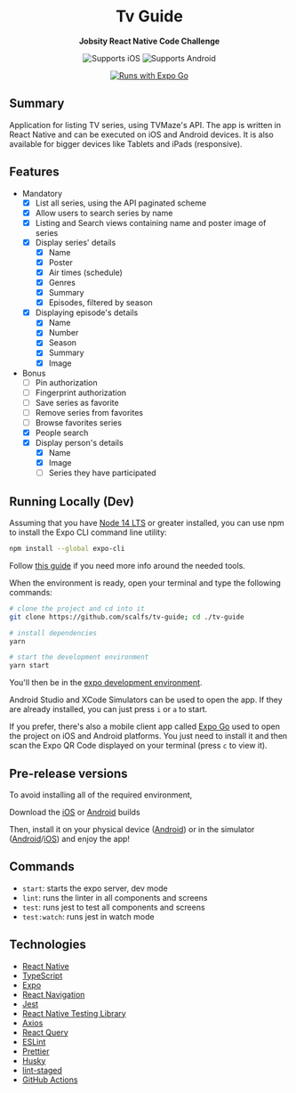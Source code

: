 <p align="center">
  <h1 align="center">Tv Guide</h1>
</p>

<p align="center">
  <b>Jobsity React Native Code Challenge</b>

  <br />

  <p align="center">
    <img alt="Supports iOS" longdesc="Supports iOS" src="https://img.shields.io/badge/iOS-000.svg?style=flat-square&logo=APPLE&labelColor=999999&logoColor=fff" />
    <img alt="Supports Android" longdesc="Supports Android" src="https://img.shields.io/badge/Android-000.svg?style=flat-square&logo=ANDROID&labelColor=A4C639&logoColor=fff" />
  </p>

  <p align="center">
    <a href="https://expo.dev/client">
      <img alt="Runs with Expo Go" src="https://img.shields.io/badge/Runs%20with%20Expo%20Go-000.svg?style=flat-square&logo=EXPO&labelColor=f3f3f3&logoColor=000" />
    </a>
  </p>
</p>

## Summary
Application for listing TV series, using TVMaze's API. The app is written in React Native and can be executed on iOS and Android devices. It is also available for bigger devices like Tablets and iPads (responsive).

## Features
- Mandatory
  - [x] List all series, using the API paginated scheme
  - [x] Allow users to search series by name
  - [x] Listing and Search views containing name and poster image of series
  - [x] Display series' details
    - [x] Name
    - [x] Poster
    - [x] Air times (schedule)
    - [x] Genres
    - [x] Summary
    - [x] Episodes, filtered by season
  - [x] Displaying episode's details
    - [x] Name
    - [x] Number
    - [x] Season
    - [x] Summary
    - [x] Image

- Bonus
  - [ ] Pin authorization
  - [ ] Fingerprint authorization
  - [ ] Save series as favorite
  - [ ] Remove series from favorites
  - [ ] Browse favorites series
  - [x] People search
  - [x] Display person's details
    - [x] Name
    - [x] Image
    - [ ] Series they have participated

## Running Locally (Dev)
Assuming that you have [Node 14 LTS](https://nodejs.org/en/download/) or greater installed, you can use npm to install the Expo CLI command line utility:

```sh
npm install --global expo-cli
```

Follow [this guide](https://docs.expo.dev/get-started/installation/) if you need more info around the needed tools.

When the environment is ready, open your terminal and type the following commands:

```sh
# clone the project and cd into it
git clone https://github.com/scalfs/tv-guide; cd ./tv-guide

# install dependencies
yarn

# start the development environment
yarn start
```

You'll then be in the [expo development environment](https://docs.expo.io/versions/latest/).

Android Studio and XCode Simulators can be used to open the app. If they are already installed, you can just press `i` or `a` to start.

If you prefer, there's also a mobile client app called [Expo Go](https://docs.expo.dev/get-started/installation/#2-expo-go-app-for-ios-and) used to open the project on iOS and Android platforms.
You just need to install it and then scan the Expo QR Code displayed on your terminal (press `c` to view it).

## Pre-release versions
To avoid installing all of the required environment,

Download the [iOS](https://github.com/scalfs/tv-guide/blob/main/distribution/ios-preview.tar.gz) or [Android](https://github.com/scalfs/tv-guide/blob/main/distribution/android-preview.apk) builds

Then, install it on your physical device ([Android](https://docs.expo.dev/build-reference/apk/#installing-your-build)) or in the simulator ([Android](https://docs.expo.dev/build-reference/apk/#installing-your-build)/[iOS](https://docs.expo.dev/build-reference/simulators/#installing-your-build-on-the-simulator)) and enjoy the app!

## Commands

- `start`: starts the expo server, dev mode
- `lint`: runs the linter in all components and screens
- `test`: runs jest to test all components and screens
- `test:watch`: runs jest in watch mode

## Technologies
- [React Native](https://reactnative.dev/)
- [TypeScript](https://www.typescriptlang.org/)
- [Expo](https://expo.io/)
- [React Navigation](https://reactnavigation.org/)
- [Jest](https://jestjs.io/)
- [React Native Testing Library](https://callstack.github.io/react-native-testing-library/)
- [Axios](https://github.com/axios/axios)
- [React Query](https://tanstack.com/query/v4/docs/adapters/react-query)
- [ESLint](https://eslint.org/)
- [Prettier](https://prettier.io/)
- [Husky](https://github.com/typicode/husky)
- [lint-staged](https://github.com/okonet/lint-staged)
- [GitHub Actions](https://github.com/features/actions)
